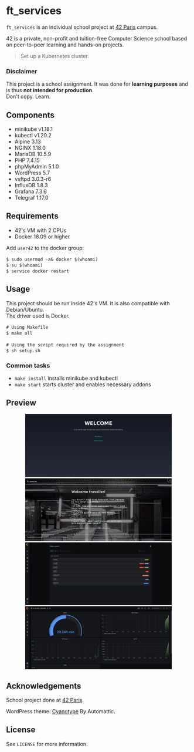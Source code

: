 # ft_services

`ft_services` is an individual school project at [42 Paris](https://www.42.fr) campus.

42 is a private, non-profit and tuition-free Computer Science school based on peer-to-peer learning and hands-on projects.

> Set up a Kubernetes cluster. 

### Disclaimer

This project is a school assignment. It was done for **learning purposes** and is thus **not intended for production**.  
Don't copy. Learn.  

## Components

- minikube v1.18.1
- kubectl v1.20.2
- Alpine 3.13
- NGINX 1.18.0
- MariaDB 10.5.9
- PHP 7.4.15
- phpMyAdmin 5.1.0
- WordPress 5.7
- vsftpd 3.0.3-r6
- InfluxDB 1.8.3
- Grafana 7.3.6
- Telegraf 1.17.0

## Requirements

- 42's VM with 2 CPUs
- Docker 18.09 or higher

Add `user42` to the docker group:

```console
$ sudo usermod -aG docker $(whoami)
$ su $(whoami)
$ service docker restart
```

## Usage

This project should be run inside 42's VM. It is also compatible with Debian/Ubuntu.  
The driver used is Docker.

```console
# Using Makefile
$ make all

# Using the script required by the assignment
$ sh setup.sh
```

### Common tasks

* `make install` installs minikube and kubectl
* `make start` starts cluster and enables necessary addons

## Preview

<p align="center">
  <img src="assets/preview00.png" alt="Nginx index" width="400" /> <img src="assets/preview01.png" alt="WordPress home" width="400" />
  <img src="assets/preview02.png" alt="Grafana dashboards" width="400" /> <img src="assets/preview03.png" alt="InfluxDB Dashboard" width="400" />
</p>

## Acknowledgements

School project done at [42 Paris](https://www.42.fr).

WordPress theme: [Cyanotype](https://wordpress.org/themes/cyanotype/) By Automattic.

## License

See `LICENSE` for more information.
